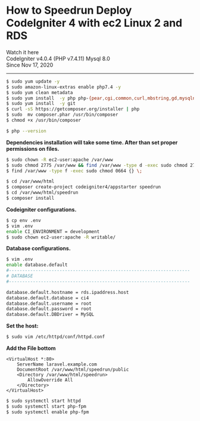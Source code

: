 
# How to Speedrun Deploy  CodeIgniter 4 with ec2 Linux 2 and RDS 
Watch it here   
CodeIgniter v4.0.4 (PHP v7.4.11) Mysql 8.0  
Since Nov 17, 2020  

---  
```sh
$ sudo yum update -y  
$ sudo amazon-linux-extras enable php7.4 -y  
$ sudo yum clean metadata  
$ sudo yum install  -y php php-{pear,cgi,common,curl,mbstring,gd,mysqlnd,gettext,bcmath,json,xml,fpm,intl,zip,imap}  
$ sudo yum install  -y git  
$ curl -sS https://getcomposer.org/installer | php  
$ sudo  mv composer.phar /usr/bin/composer  
$ chmod +x /usr/bin/composer  

$ php --version  
```
**Dependencies installation will take some time. After than set proper permissions on files.**  
```sh
$ sudo chown -R ec2-user:apache /var/www  
$ sudo chmod 2775 /var/www && find /var/www -type d -exec sudo chmod 2775 {} \;  
$ find /var/www -type f -exec sudo chmod 0664 {} \;  

$ cd /var/www/html  
$ composer create-project codeigniter4/appstarter speedrun
$ cd /var/www/html/speedrun  
$ composer install  
```

**Codeigniter configurations.**  
```sh
$ cp env .env 
$ vim .env
enable CI_ENVIRONMENT = development
$ sudo chown ec2-user:apache -R writable/  
```

**Database configurations.**  
```sh
$ vim .env
enable database.default
#--------------------------------------------------------------------
# DATABASE
#--------------------------------------------------------------------

database.default.hostname = rds.ipaddress.host
database.default.database = ci4
database.default.username = root
database.default.password = root
database.default.DBDriver = MySQL
```

**Set the host:**  
```sh
$ sudo vim /etc/httpd/conf/httpd.conf   
```

**Add the File bottom**  

```blade
<VirtualHost *:80>  
	ServerName laravel.example.com  
	DocumentRoot /var/www/html/speedrun/public  
	<Directory /var/www/html/speedrun>  
		AllowOverride All  
	</Directory>  
</VirtualHost>  
```  

```sh
$ sudo systemctl start httpd  
$ sudo systemctl start php-fpm  
$ sudo systemctl enable php-fpm  
```
